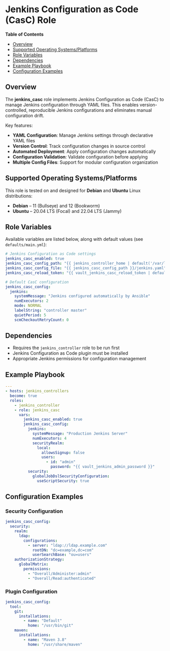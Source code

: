 # Jenkins Configuration as Code (CasC) Role

**Table of Contents**

* [Overview](#overview)
* [Supported Operating Systems/Platforms](#supported-operating-systemsplatforms)
* [Role Variables](#role-variables)
* [Dependencies](#dependencies)
* [Example Playbook](#example-playbook)
* [Configuration Examples](#configuration-examples)

## Overview

The **jenkins_casc** role implements Jenkins Configuration as Code (CasC) to manage Jenkins configuration through YAML files. This enables version-controlled, reproducible Jenkins configurations and eliminates manual configuration drift.

Key features:
* **YAML Configuration**: Manage Jenkins settings through declarative YAML files
* **Version Control**: Track configuration changes in source control
* **Automated Deployment**: Apply configuration changes automatically
* **Configuration Validation**: Validate configuration before applying
* **Multiple Config Files**: Support for modular configuration organization

## Supported Operating Systems/Platforms

This role is tested on and designed for **Debian** and **Ubuntu** Linux distributions:

* **Debian** – 11 (Bullseye) and 12 (Bookworm)
* **Ubuntu** – 20.04 LTS (Focal) and 22.04 LTS (Jammy)

## Role Variables

Available variables are listed below, along with default values (see `defaults/main.yml`):

```yaml
# Jenkins Configuration as Code settings
jenkins_casc_enabled: true
jenkins_casc_config_path: "{{ jenkins_controller_home | default('/var/lib/jenkins') }}/casc_configs"
jenkins_casc_config_file: "{{ jenkins_casc_config_path }}/jenkins.yaml"
jenkins_casc_reload_token: "{{ vault_jenkins_casc_reload_token | default('reload-config-token') }}"

# Default CasC configuration
jenkins_casc_config:
  jenkins:
    systemMessage: "Jenkins configured automatically by Ansible"
    numExecutors: 2
    mode: NORMAL
    labelString: "controller master"
    quietPeriod: 5
    scmCheckoutRetryCount: 0
```

## Dependencies

* Requires the `jenkins_controller` role to be run first
* Jenkins Configuration as Code plugin must be installed
* Appropriate Jenkins permissions for configuration management

## Example Playbook

```yaml
---
- hosts: jenkins_controllers
  become: true
  roles:
    - jenkins_controller
    - role: jenkins_casc
      vars:
        jenkins_casc_enabled: true
        jenkins_casc_config:
          jenkins:
            systemMessage: "Production Jenkins Server"
            numExecutors: 4
            securityRealm:
              local:
                allowsSignup: false
                users:
                  - id: "admin"
                    password: "{{ vault_jenkins_admin_password }}"
          security:
            globalJobDslSecurityConfiguration:
              useScriptSecurity: true
```

## Configuration Examples

### Security Configuration

```yaml
jenkins_casc_config:
  security:
    realm:
      ldap:
        configurations:
          - server: "ldap://ldap.example.com"
            rootDN: "dc=example,dc=com"
            userSearchBase: "ou=users"
    authorizationStrategy:
      globalMatrix:
        permissions:
          - "Overall/Administer:admin"
          - "Overall/Read:authenticated"
```

### Plugin Configuration

```yaml
jenkins_casc_config:
  tool:
    git:
      installations:
        - name: "Default"
          home: "/usr/bin/git"
    maven:
      installations:
        - name: "Maven 3.8"
          home: "/usr/share/maven"
```
